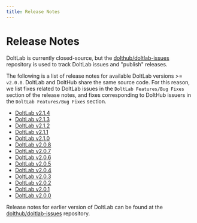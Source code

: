 ```yaml
---
title: Release Notes
---
```


# Release Notes

DoltLab is currently closed-source, but the [dolthub/doltlab-issues](https://github.com/dolthub/doltlab-issues) repository is used to track DoltLab issues and "publish" releases.

The following is a list of release notes for available DoltLab versions >= `v2.0.0`. DoltLab and DoltHub share the same source code. For this reason, we list fixes related to DoltLab issues in the `DoltLab Features/Bug Fixes` section of the release notes, and fixes corresponding to DoltHub issuers in the `DoltLab Features/Bug Fixes` section.

- [DoltLab v2.1.4](./release-notes/v2.1.4.md)
- [DoltLab v2.1.3](./release-notes/v2.1.3.md)
- [DoltLab v2.1.2](./release-notes/v2.1.2.md)
- [DoltLab v2.1.1](./release-notes/v2.1.1.md)
- [DoltLab v2.1.0](./release-notes/v2.1.0.md)
- [DoltLab v2.0.8](./release-notes/v2.0.8.md)
- [DoltLab v2.0.7](./release-notes/v2.0.7.md)
- [DoltLab v2.0.6](./release-notes/v2.0.6.md)
- [DoltLab v2.0.5](./release-notes/v2.0.5.md)
- [DoltLab v2.0.4](./release-notes/v2.0.4.md)
- [DoltLab v2.0.3](./release-notes/v2.0.3.md)
- [DoltLab v2.0.2](./release-notes/v2.0.2.md)
- [DoltLab v2.0.1](./release-notes/v2.0.1.md)
- [DoltLab v2.0.0](./release-notes/v2.0.0.md)

Release notes for earlier version of DoltLab can be found at the [dolthub/doltlab-issues](https://github.com/dolthub/doltlab-issues/releases) repository.
